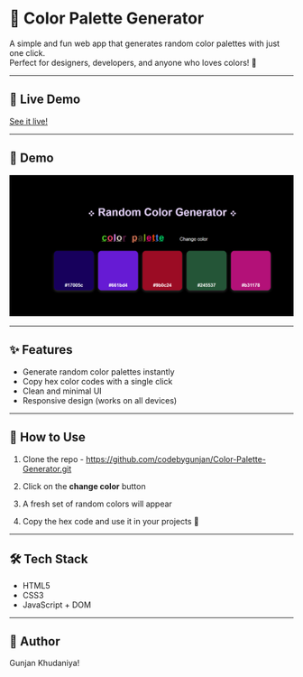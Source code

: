 # 🎨 Color Palette Generator

A simple and fun web app that generates random color palettes with just one click.  
Perfect for designers, developers, and anyone who loves colors! 🌈

---

## 🔗 Live Demo

[See it live!](https://codebygunjan.github.io/Color-Palette-Generator/)

---

## 📸 Demo

![App Screenshot](SS.png)

---

## ✨ Features

- Generate random color palettes instantly
- Copy hex color codes with a single click
- Clean and minimal UI
- Responsive design (works on all devices)

---

## 🚀 How to Use

1. Clone the repo - https://github.com/codebygunjan/Color-Palette-Generator.git

2. Click on the **change color** button
3. A fresh set of random colors will appear
4. Copy the hex code and use it in your projects 🎨

---

## 🛠 Tech Stack

- HTML5
- CSS3
- JavaScript + DOM

---

## 🍂 Author

Gunjan Khudaniya!
